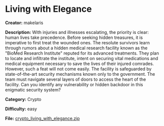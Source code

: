 # Living with Elegance

**Creator:** makelaris

**Description:** With injuries and illnesses escalating, the priority is clear: human lives take precedence. Before seeking hidden treasures, it is imperative to first treat the wounded ones. The resolute survivors learn through rumors about a hidden medical research facility known as the "BioMed Research Institute" reputed for its advanced treatments. They plan to locate and infiltrate the institute, intent on securing vital medications and medical equipment necessary to save the lives of their injured comrades. However, such a feat will not come easily. The facility is safeguarded by state-of-the-art security mechanisms known only to the government. The team must navigate several layers of doors to access the heart of the facility. Can you identify any vulnerability or hidden backdoor in this enigmatic security system?

**Category:** Crypto

**Difficulty:** easy

**File:** [crypto_living_with_elegance.zip](crypto_living_with_elegance.zip)


